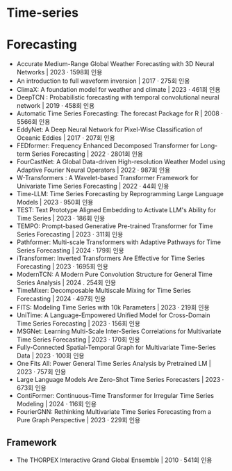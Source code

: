 # Time-series

# Forecasting
- Accurate Medium-Range Global Weather Forecasting with 3D Neural Networks | 2023 · 1598회 인용
- An introduction to full waveform inversion | 2017 · 275회 인용
- ClimaX: A foundation model for weather and climate | 2023 · 461회 인용
- DeepTCN : Probabilistic forecasting with temporal convolutional neural network | 2019 · 458회 인용
- Automatic Time Series Forecasting: The forecast Package for R | 2008 · 5566회 인용
- EddyNet: A Deep Neural Network for Pixel-Wise Classification of Oceanic Eddies | 2017 · 207회 인용
- FEDformer: Frequency Enhanced Decomposed Transformer for Long-term Series Forecasting | 2022 · 2801회 인용
- FourCastNet: A Global Data-driven High-resolution Weather Model using Adaptive Fourier Neural Operators | 2022 · 987회 인용
- W-Transformers : A Wavelet-based Transformer Framework for Univariate Time Series Forecasting | 2022 · 44회 인용
- Time-LLM: Time Series Forecasting by Reprogramming Large Language Models | 2023 · 950회 인용
- TEST: Text Prototype Aligned Embedding to Activate LLM's Ability for Time Series | 2023 · 186회 인용
- TEMPO: Prompt-based Generative Pre-trained Transformer for Time Series Forecasting | 2023 · 311회 인용
- Pathformer: Multi-scale Transformers with Adaptive Pathways for Time Series Forecasting | 2024 · 179회 인용
- iTransformer: Inverted Transformers Are Effective for Time Series Forecasting | 2023 · 1695회 인용
- ModernTCN: A Modern Pure Convolution Structure for General Time Series Analysis | 2024 . 254회 인용
- TimeMixer: Decomposable Multiscale Mixing for Time Series Forecasting | 2024 · 497회 인용
- FITS: Modeling Time Series with 10k Parameters | 2023 · 219회 인용
- UniTime: A Language-Empowered Unified Model for Cross-Domain Time Series Forecasting | 2023 · 156회 인용
- MSGNet: Learning Multi-Scale Inter-Series Correlations for Multivariate Time Series Forecasting | 2023 · 170회 인용
- Fully-Connected Spatial-Temporal Graph for Multivariate Time-Series Data | 2023 · 100회 인용
- One Fits All: Power General Time Series Analysis by Pretrained LM | 2023 · 757회 인용
- Large Language Models Are Zero-Shot Time Series Forecasters | 2023 · 673회 인용
- ContiFormer: Continuous-Time Transformer for Irregular Time Series Modeling | 2024 · 116회 인용
- FourierGNN: Rethinking Multivariate Time Series Forecasting from a Pure Graph Perspective | 2023 · 229회 인용


## Framework
- The THORPEX Interactive Grand Global Ensemble | 2010 · 541회 인용
